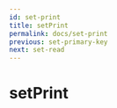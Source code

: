 ```yaml
---
id: set-print
title: setPrint
permalink: docs/set-print
previous: set-primary-key
next: set-read
---
```


# setPrint

